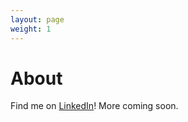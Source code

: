 ```yaml
---
layout: page
weight: 1
---
```


# About

Find me on [LinkedIn](https://www.linkedin.com/in/dgattey/)! More coming soon.
